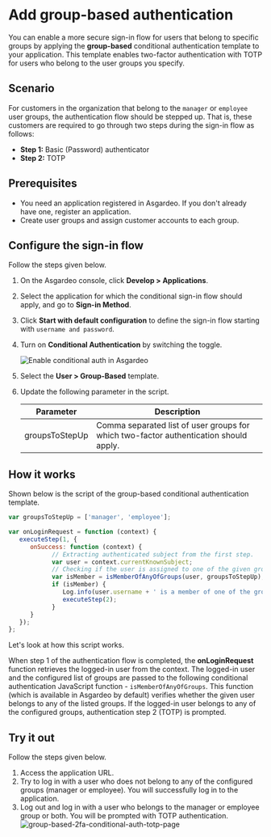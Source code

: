# Add group-based authentication

You can enable a more secure sign-in flow for users that belong to specific groups by applying the **group-based** conditional authentication template to your application. This template enables two-factor authentication with TOTP for users who belong to the user groups you specify.

## Scenario

For customers in the organization that belong to the `manager` or `employee` user groups, the authentication flow should be stepped up. That is, these customers are required to go through two steps during the sign-in flow as follows:

* **Step 1:** Basic (Password) authenticator
* **Step 2:** TOTP

## Prerequisites

-  You need an application registered in Asgardeo. If you don't already have one, <a :href ="$withBase('/guides/applications/web-app/oidc/register-app/')">register an application</a>.
- Create user groups and assign customer accounts to each group.

## Configure the sign-in flow

Follow the steps given below.

1. On the Asgardeo console, click **Develop > Applications**.
2. Select the application for which the conditional sign-in flow should apply, and go to **Sign-in Method**.
3. Click **Start with default configuration** to define the sign-in flow starting with `username and password`.
4. Turn on **Conditional Authentication** by switching the toggle.

   <img :src="$withBase('/assets/img/guides/conditional-auth/enable-conditional-auth.png')" alt="Enable conditional auth in Asgardeo">

5. Select the **User > Group-Based** template.
6. Update the following parameter in the script.

   <table>
      <thead>
         <tr>
            <th>Parameter</th>
            <th>Description</th>
         </tr>
      </thead>
      <tbody>
         <tr>
            <td>groupsToStepUp</td>
            <td>Comma separated list of user groups for which two-factor authentication should apply.</td>
         </tr>
      </tbody>
   </table>

## How it works

Shown below is the script of the group-based conditional authentication template.

```js
var groupsToStepUp = ['manager', 'employee'];

var onLoginRequest = function (context) {
   executeStep(1, {
      onSuccess: function (context) {
            // Extracting authenticated subject from the first step.
            var user = context.currentKnownSubject;
            // Checking if the user is assigned to one of the given groups.
            var isMember = isMemberOfAnyOfGroups(user, groupsToStepUp);
            if (isMember) {
               Log.info(user.username + ' is a member of one of the groups: ' + groupsToStepUp.toString());
               executeStep(2);
            }
      }
   });
};
```

Let's look at how this script works.

When step 1 of the authentication flow is completed, the **onLoginRequest** function retrieves the logged-in user from the context. The logged-in user and the configured list of groups are passed to the following conditional
authentication JavaScript function - `isMemberOfAnyOfGroups`. This function (which is available in Asgardeo by default) verifies whether the given user belongs to any of the listed groups. If the logged-in user belongs to any of the configured groups, authentication step 2 (TOTP) is prompted.

## Try it out

Follow the steps given below.

1. Access the application URL.
2. Try to log in with a user who does not belong to any of the configured groups (manager or employee). You will 
   successfully log in to the application.
3. Log out and log in with a user who belongs to the manager or employee group or both. You will be prompted with
   TOTP authentication.
    <img :src="$withBase('/assets/img/guides/conditional-auth/totp-2fa.png')" alt="group-based-2fa-conditional-auth-totp-page">
